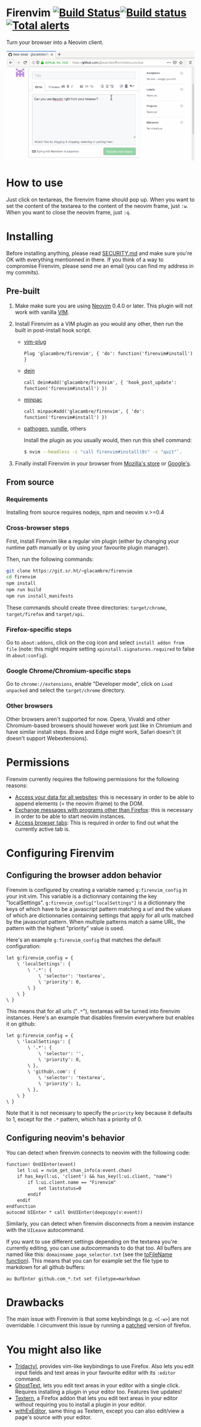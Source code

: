 # Firenvim [![Build Status](https://travis-ci.org/glacambre/firenvim.svg?branch=master)](https://travis-ci.org/glacambre/firenvim)[![Build status](https://ci.appveyor.com/api/projects/status/kboak3f5kl9hkgf4/branch/master?svg=true)](https://ci.appveyor.com/project/glacambre/firenvim/branch/master)[![Total alerts](https://img.shields.io/lgtm/alerts/g/glacambre/firenvim.svg?logo=lgtm&logoWidth=18)](https://lgtm.com/projects/g/glacambre/firenvim/alerts/)

Turn your browser into a Neovim client.

![Firenvim demo](firenvim.gif)

# How to use

Just click on textareas, the firenvim frame should pop up. When you want to set the content of the textarea to the content of the neovim frame, just `:w`. When you want to close the neovim frame, just `:q`.

# Installing

Before installing anything, please read [SECURITY.md](SECURITY.md) and make sure you're OK with everything mentionned in there. If you think of a way to compromise Firenvim, please send me an email (you can find my address in my commits).

## Pre-built

1. Make make sure you are using [Neovim][nvim] 0.4.0 or later. This plugin will not work with vanilla [VIM][vim].

2. Install Firenvim as a VIM plugin as you would any other, then run the built in post-install hook script.

    * [vim-plug](https://github.com/junegunn/vim-plug)

        ```vim
        Plug 'glacambre/firenvim', { 'do': function('firenvim#install') }
        ```

    * [dein](https://github.com/Shougo/dein.vim)

        ```vim
        call dein#add('glacambre/firenvim', { 'hook_post_update': function('firenvim#install') })
        ```

    * [minpac](https://github.com/k-takata/minpac)

        ```vim
        call minpac#add('glacambre/firenvim', { 'do': function('firenvim#install') })
        ```

    * [pathogen](https://github.com/tpope/vim-pathogen), [vundle](https://github.com/VundleVim/Vundle.vim), others

        Install the plugin as you usually would, then run this shell command:

        ```sh
        $ nvim --headless -c "call firenvim#install(0)" -c "quit"`.
        ```

3. Finally install Firenvim in your browser from [Mozilla's store](https://addons.mozilla.org/en-US/firefox/addon/firenvim/) or [Google's](https://chrome.google.com/webstore/detail/firenvim/egpjdkipkomnmjhjmdamaniclmdlobbo).

## From source

### Requirements

Installing from source requires nodejs, npm and neovim v.>=0.4

### Cross-browser steps

First, install Firenvim like a regular vim plugin (either by changing your runtime path manually or by using your favourite plugin manager).

Then, run the following commands:
```sh
git clone https://git.sr.ht/~glacambre/firenvim
cd firenvim
npm install
npm run build
npm run install_manifests
```
These commands should create three directories: `target/chrome`, `target/firefox` and `target/xpi`.

### Firefox-specific steps
Go to `about:addons`, click on the cog icon and select `install addon from file` (note: this might require setting `xpinstall.signatures.required` to false in `about:config`).

### Google Chrome/Chromium-specific steps
Go to `chrome://extensions`, enable "Developer mode", click on `Load unpacked` and select the `target/chrome` directory.

### Other browsers
Other browsers aren't supported for now. Opera, Vivaldi and other Chromium-based browsers should however work just like in Chromium and have similar install steps. Brave and Edge might work, Safari doesn't (it doesn't support Webextensions).

# Permissions

Firenvim currently requires the following permissions for the following reasons:

- [Access your data for all websites](https://support.mozilla.org/en-US/kb/permission-request-messages-firefox-extensions?as=u&utm_source=inproduct#w_access-your-data-for-all-websites): this is necessary in order to be able to append elements (= the neovim iframe) to the DOM.
- [Exchange messages with programs other than Firefox](https://support.mozilla.org/en-US/kb/permission-request-messages-firefox-extensions?as=u#w_exchange-messages-with-programs-other-than-firefox): this is necessary in order to be able to start neovim instances.
- [Access browser tabs](https://support.mozilla.org/en-US/kb/permission-request-messages-firefox-extensions?as=u#w_access-browser-tabs): This is required in order to find out what the currently active tab is.

# Configuring Firenvim

## Configuring the browser addon behavior

Firenvim is configured by creating a variable named `g:firenvim_config` in your init.vim. This variable is a dictionnary containing the key "localSettings". `g:firenvim_config["localSettings"]` is a dictionnary the keys of which have to be a javascript pattern matching a url and the values of which are dictionnaries containing settings that apply for all urls matched by the javascript pattern. When multiple patterns match a same URL, the pattern with the highest "priority" value is used.

Here's an example `g:firenvim_config` that matches the default configuration:
```
let g:firenvim_config = {
    \ 'localSettings': {
        \ '.*': {
            \ 'selector': 'textarea',
            \ 'priority': 0,
        \ }
    \ }
\ }
```
This means that for all urls ("`.*`"), textareas will be turned into firenvim instances. Here's an example that disables firenvim everywhere but enables it on github:
```vimscript
let g:firenvim_config = {
    \ 'localSettings': {
        \ '.*': {
            \ 'selector': '',
            \ 'priority': 0,
        \ },
        \ 'github\.com': {
            \ 'selector': 'textarea',
            \ 'priority': 1,
        \ },
    \ }
\ }
```
Note that it is not necessary to specify the `priority` key because it defaults to 1, except for the `.*` pattern, which has a priority of 0.

## Configuring neovim's behavior

You can detect when firenvim connects to neovim with the following code:
```
function! OnUIEnter(event)
    let l:ui = nvim_get_chan_info(a:event.chan)
    if has_key(l:ui, 'client') && has_key(l:ui.client, "name")
        if l:ui.client.name == "Firenvim"
            set laststatus=0
        endif
    endif
endfunction
autocmd UIEnter * call OnUIEnter(deepcopy(v:event))
```

Similarly, you can detect when firenvim disconnects from a neovim instance with the `UILeave` autocommand.

If you want to use different settings depending on the textarea you're currently editing, you can use autocommands to do that too. All buffers are named like this: `domainname_page_selector.txt` (see the [toFileName function](src/utils/utils.ts)). This means that you can for example set the file type to markdown for all github buffers:
```
au BufEnter github.com_*.txt set filetype=markdown
```

# Drawbacks

The main issue with Firenvim is that some keybindings (e.g. `<C-w>`) are not overridable. I circumvent this issue by running a [patched](https://github.com/glacambre/firefox-patches) version of firefox.

# You might also like

- [Tridactyl](https://github.com/tridactyl/tridactyl), provides vim-like keybindings to use Firefox. Also lets you edit input fields and text areas in your favourite editor with its `:editor` command.
- [GhostText](https://github.com/GhostText/GhostText), lets you edit text areas in your editor with a single click. Requires installing a plugin in your editor too. Features live updates!
- [Textern](https://github.com/jlebon/textern), a Firefox addon that lets you edit text areas in your editor without requiring you to install a plugin in your editor.
- [withExEditor](https://github.com/asamuzaK/withExEditor), same thing as Textern, except you can also edit/view a page's source with your editor.

 [nvim]: https://neovim.io
 [vim]: https://www.vim.org
